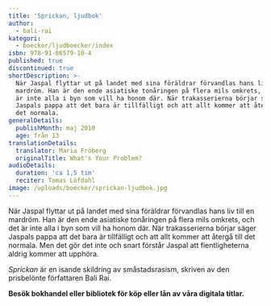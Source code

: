 ```yaml
---
title: 'Sprickan, ljudbok'
author:
  - bali-rai
kategori:
  - boecker/ljudboecker/index
isbn: 978-91-86579-10-4
published: true
discontinued: true
shortDescription: >-
  När Jaspal flyttar ut på landet med sina föräldrar förvandlas hans liv till en
  mardröm. Han är den ende asiatiske tonåringen på flera mils omkrets, och det
  är inte alla i byn som vill ha honom där. När trakasserierna börjar säger
  Jaspals pappa att det bara är tillfälligt och att allt kommer att återgå till
  det normala.
generalDetails:
  publishMonth: maj 2010
  age: från 13
translationDetails:
  translator: Maria Fröberg
  originalTitle: What's Your Problem?
audioDetails:
  duration: 'ca 1,5 tim'
  reciter: Tomas Löfdahl
image: /uploads/boecker/sprickan-ljudbok.jpg
---
```

När Jaspal flyttar ut på landet med sina föräldrar förvandlas hans liv till en mardröm. Han är den ende asiatiske tonåringen på flera mils omkrets, och det är inte alla i byn som vill ha honom där. När trakasserierna börjar säger Jaspals pappa att det bara är tillfälligt och att allt kommer att återgå till det normala. Men det gör det inte och snart förstår Jaspal att fientligheterna aldrig kommer att upphöra.

_Sprickan_ är en isande skildring av småstadsrasism, skriven av den prisbelönte författaren Bali Rai.

**Besök bokhandel eller bibliotek för köp eller lån av våra digitala titlar.**
